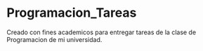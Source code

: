 # Programacion_Tareas
Creado con fines academicos para entregar tareas de la clase de Programacion de mi universidad.
